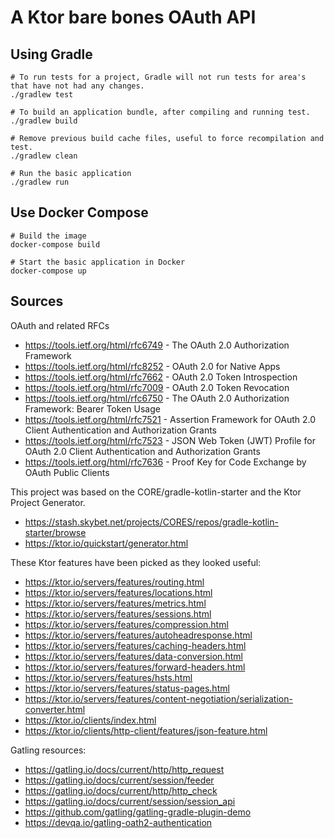 # A Ktor bare bones OAuth API

## Using Gradle
```
# To run tests for a project, Gradle will not run tests for area's that have not had any changes.
./gradlew test

# To build an application bundle, after compiling and running test.
./gradlew build

# Remove previous build cache files, useful to force recompilation and test.
./gradlew clean

# Run the basic application
./gradlew run
```

## Use Docker Compose
```
# Build the image
docker-compose build

# Start the basic application in Docker
docker-compose up
```

## Sources
OAuth and related RFCs
 * https://tools.ietf.org/html/rfc6749 - The OAuth 2.0 Authorization Framework
 * https://tools.ietf.org/html/rfc8252 - OAuth 2.0 for Native Apps
 * https://tools.ietf.org/html/rfc7662 - OAuth 2.0 Token Introspection
 * https://tools.ietf.org/html/rfc7009 - OAuth 2.0 Token Revocation
 * https://tools.ietf.org/html/rfc6750 - The OAuth 2.0 Authorization Framework: Bearer Token Usage
 * https://tools.ietf.org/html/rfc7521 - Assertion Framework for OAuth 2.0 Client Authentication and Authorization Grants
 * https://tools.ietf.org/html/rfc7523 - JSON Web Token (JWT) Profile for OAuth 2.0 Client Authentication and Authorization Grants
 * https://tools.ietf.org/html/rfc7636 - Proof Key for Code Exchange by OAuth Public Clients

This project was based on the CORE/gradle-kotlin-starter and the Ktor Project Generator.
 * https://stash.skybet.net/projects/CORES/repos/gradle-kotlin-starter/browse
 * https://ktor.io/quickstart/generator.html
 
These Ktor features have been picked as they looked useful:
 * https://ktor.io/servers/features/routing.html
 * https://ktor.io/servers/features/locations.html
 * https://ktor.io/servers/features/metrics.html
 * https://ktor.io/servers/features/sessions.html
 * https://ktor.io/servers/features/compression.html
 * https://ktor.io/servers/features/autoheadresponse.html
 * https://ktor.io/servers/features/caching-headers.html
 * https://ktor.io/servers/features/data-conversion.html
 * https://ktor.io/servers/features/forward-headers.html
 * https://ktor.io/servers/features/hsts.html
 * https://ktor.io/servers/features/status-pages.html
 * https://ktor.io/servers/features/content-negotiation/serialization-converter.html
 * https://ktor.io/clients/index.html
 * https://ktor.io/clients/http-client/features/json-feature.html

Gatling resources:
 * https://gatling.io/docs/current/http/http_request
 * https://gatling.io/docs/current/session/feeder
 * https://gatling.io/docs/current/http/http_check
 * https://gatling.io/docs/current/session/session_api
 * https://github.com/gatling/gatling-gradle-plugin-demo
 * https://devqa.io/gatling-oath2-authentication
